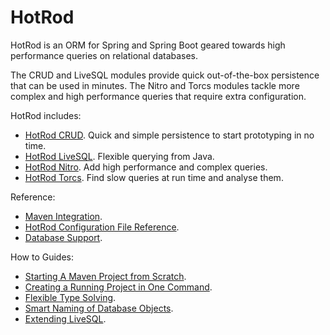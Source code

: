 # HotRod

HotRod is an ORM for Spring and Spring Boot geared towards high performance queries on relational databases.

The CRUD and LiveSQL modules provide quick out-of-the-box persistence that can be used in minutes. The Nitro and Torcs modules tackle more complex and high performance queries that require extra configuration.

HotRod includes:
- [HotRod CRUD](module-crud.md). Quick and simple persistence to start prototyping in no time.
- [HotRod LiveSQL](module-livesql.md). Flexible querying from Java.
- [HotRod Nitro](./nitro/nitro.md). Add high performance and complex queries.
- [HotRod Torcs](module-torcs.md). Find slow queries at run time and analyse them.

Reference:
- [Maven Integration](./maven/maven.md).
- [HotRod Configuration File Reference](./config/configuration-file-structure.md).
- [Database Support]().

How to Guides:
- [Starting A Maven Project from Scratch](./hello-world/creating-a-new-project.md).
- [Creating a Running Project in One Command](maven/maven-arquetype.md).
- [Flexible Type Solving](config/type-solver.md).
- [Smart Naming of Database Objects](config/name-solver.md).
- [Extending LiveSQL](livesql/custom-database-functions.md).
